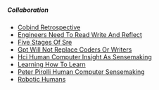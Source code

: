 ##### Collaboration

<ul><li><a href="/collaboration/cobind_retrospective.html">Cobind Retrospective</a></li><li><a href="/collaboration/engineers_need_to_read_write_and_reflect.html">Engineers Need To Read Write And Reflect</a></li><li><a href="/collaboration/five_stages_of_sre.html">Five Stages Of Sre</a></li><li><a href="/collaboration/gpt_will_not_replace_coders_or_writers.html">Gpt Will Not Replace Coders Or Writers</a></li><li><a href="/collaboration/hci_human_computer_insight_as_sensemaking.html">Hci Human Computer Insight As Sensemaking</a></li><li><a href="/collaboration/learning_how_to_learn.html">Learning How To Learn</a></li><li><a href="/collaboration/peter_pirolli_human_computer_sensemaking.html">Peter Pirolli Human Computer Sensemaking</a></li><li><a href="/collaboration/robotic_humans.html">Robotic Humans</a></li></ul>
